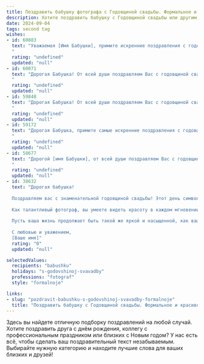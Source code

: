 ```yaml
---
title: Поздравить бабушку фотографа с Годовщиной свадьбы. Формальное и красивое
description: Хотите поздравить бабушку с Годовщиной свадьбы или другим праздником? Наш ИИ создаст незабываемое поздравление, а вы обязательно выделитесь среди других.  
date: 2024-09-04
tags: second tag
wishes:
- id: 60883
  text: "Уважаемая [Имя Бабушки], примите искренние поздравления с годовщиной свадьбы! Желаем Вам и Вашему супругу крепкого здоровья, семейного благополучия и долгих лет счастья! Пусть ваши снимки, запечатленные объективом фотографа, всегда напоминают о любви и верности, дарованной Вам судьбой.
  "
  rating: "undefined"
  updated: "null"
- id: 60071
  text: "Дорогая Бабушка! От всей души поздравляем Вас с годовщиной свадьбы! Желаем Вам долгих лет счастливой семейной жизни, наполненных любовью, заботой и радостью. Пусть Ваш жизненный путь, как и Ваша фотокарьера, будет ярким, красочным и полным прекрасных моментов!
  "
  rating: "undefined"
  updated: "null"
- id: 59848
  text: "Дорогая Бабушка! От всей души поздравляем Вас с годовщиной свадьбы! Желаем Вам крепкого здоровья, семейного благополучия и чтобы ваши фотоальбомы всегда пестрили счастливыми моментами.
  "
  rating: "undefined"
  updated: "null"
- id: 59172
  text: "Дорогая Бабушка, примите самые искренние поздравления с годовщиной свадьбы! Желаю вам крепкого здоровья, безграничного счастья и долгих лет, полных любви и взаимопонимания. Пусть ваша семейная фотогалерея пополняется новыми прекрасными снимками, запечатлевающими ваши радостные моменты.
  "
  rating: "undefined"
  updated: "null"
- id: 58677
  text: "Дорогой [имя Бабушки], от всей души поздравляем Вас с годовщиной свадьбы! Желаем Вам, как и в день вашей свадьбы,  радости, любви и благополучия! Пусть Ваша семейная фотогалерея пополняется новыми яркими снимками, полными счастья и тепла.
  "
  rating: "undefined"
  updated: "null"
- id: 38632
  text: "Дорогая бабушка!
  
  Поздравляем вас с знаменательной годовщиной свадьбы! Этот день символизирует не только годы, наполненные нежностью и заботой друг о друге, но и историю вашей любви, запечатлённую в сердцах всех ваших близких и родных.
  
  Как талантливый фотограф, вы умеете видеть красоту в каждом мгновении, и ваша жизнь, как изумительная фотография, наполнена яркими кадрами счастья, уюта и тепла. Благодаря вашему мастерству и любви к искусству, вы навсегда запечатлели в нашей памяти самые счастливые моменты.
  
  Пусть ваша жизнь продолжает быть такой же яркой и насыщенной, как ваши фотографии. Желаем вам здоровья, счастья и ещё много лет совместного пути, полного интересных и незабываемых моментов!
  
  С любовью и уважением,
  [Ваше имя]"
  rating: "0"
  updated: "null"

selectedValues:
  recipients: "babushku"
  holidays: "s-godovshinoj-svavadby"
  professions: "fotograf"
  style: "formalnoje"

links:
- slug: "pozdravit-babushku-s-godovshinoj-svavadby-formalnoje"
  title: "Поздравить бабушку с Годовщиной свадьбы. Формальное и красивое"
---
```


Здесь вы найдете отличную подборку поздравлений на любой случай. 
Хотите поздравить друга с днём рождения, коллегу с профессиональным праздником или близких с Новым годом? У нас есть всё, чтобы сделать ваш поздравительный текст незабываемым. Выбирайте нужную категорию и находите лучшие слова для ваших близких и друзей!
